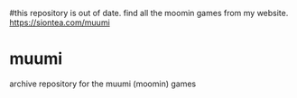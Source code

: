 #this repository is out of date.  find all the moomin games from my website. https://siontea.com/muumi

# muumi
archive repository for the muumi (moomin) games
